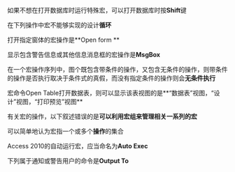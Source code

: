 如果不想在打开数据库时运行特殊宏，可以打开数据库时按**Shift**键

在下列操作中宏不能够实现的设计**循环**

打开指定窗体的宏操作是**Open form **

显示包含警告信息或其他信息消息框的宏操作是**MsgBox**

在一个宏操作序列中，图个既包含带条件的操作，又包含无条件的操作，则带条件的操作是否执行取决于条件式的真假，而没有指定条件的操作则会**无条件执行**

宏命令Open Table打开数据表，则可以显示该表视图的是**“数据表”视图，“设计”视图，“打印预览”视图**

有关宏的操作，以下叙述错误的是**可以利用宏组来管理相关一系列的宏**

可以简单地认为宏指一个或多个**操作**的集合

Access 2010的自动运行宏，应当命名为**Auto Exec**

下列属于通知或警告用户的命令是**Output To**
